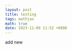 ```yaml
---
layout: post
title: testing
tags: mathjax
math: true
date: 2023-11-09 11:52 +0800
---
```



add new

